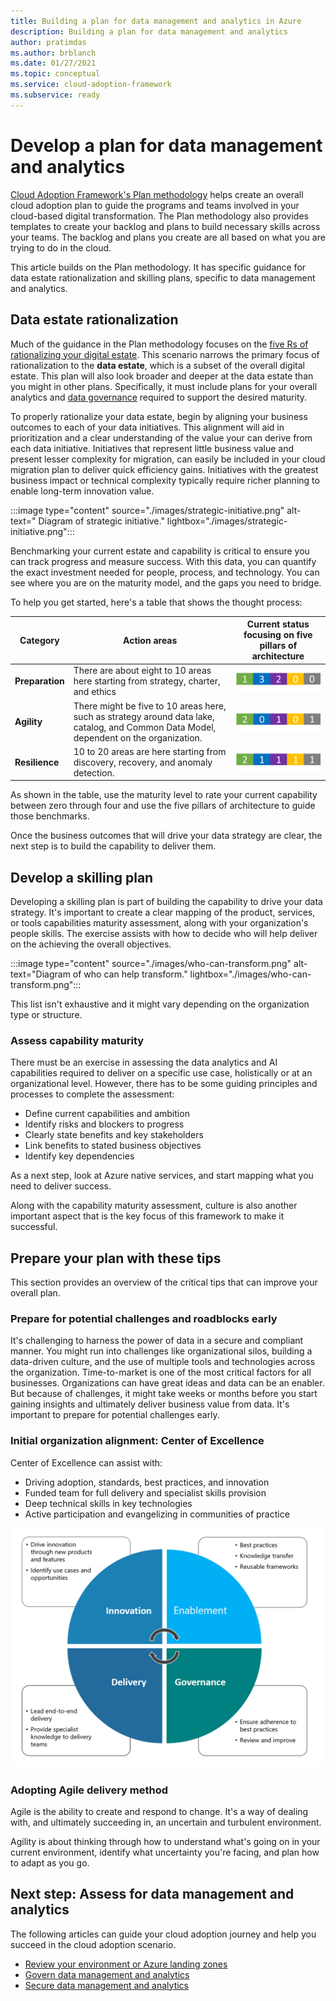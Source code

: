 ```yaml
---
title: Building a plan for data management and analytics in Azure
description: Building a plan for data management and analytics
author: pratimdas
ms.author: brblanch
ms.date: 01/27/2021
ms.topic: conceptual
ms.service: cloud-adoption-framework
ms.subservice: ready
---
```


# Develop a plan for data management and analytics

[Cloud Adoption Framework's Plan methodology](../../plan/index.md) helps create an overall cloud adoption plan to guide the programs and teams involved in your cloud-based digital transformation. The Plan methodology also provides templates to create your backlog and plans to build necessary skills across your teams. The backlog and plans you create are all based on what you are trying to do in the cloud.

This article builds on the Plan methodology. It has specific guidance for data estate rationalization and skilling plans, specific to data management and analytics.

## Data estate rationalization

Much of the guidance in the Plan methodology focuses on the [five Rs of rationalizing your digital estate](../../digital-estate/5-rs-of-rationalization.md). This scenario narrows the primary focus of rationalization to the **data estate**, which is a subset of the overall digital estate. This plan will also look broader and deeper at the data estate than you might in other plans. Specifically, it must include plans for your overall analytics and [data governance](govern.md) required to support the desired maturity.

To properly rationalize your data estate, begin by aligning your business outcomes to each of your data initiatives. This alignment will aid in prioritization and a clear understanding of the value your can derive from each data initiative. Initiatives that represent little business value and present lesser complexity for migration, can easily be included in your cloud migration plan to deliver quick efficiency gains. Initiatives with the greatest business impact or technical complexity typically require richer planning to enable long-term innovation value.

:::image type="content" source="./images/strategic-initiative.png" alt-text=" Diagram of strategic initiative." lightbox="./images/strategic-initiative.png":::

Benchmarking your current estate and capability is critical to ensure you can track progress and measure success. With this data, you can quantify the exact investment needed for people, process, and technology. You can see where you are on the maturity model, and the gaps you need to bridge.

To help you get started, here's a table that shows the thought process:

|Category| Action areas | Current status focusing on five pillars of architecture |
|----------|--------------|-------------------------------------|
|**Preparation**| There are about eight to 10 areas here starting from strategy, charter, and ethics| ![Diagram of the current capability for preparation 1 3 2 0 0](images/pillar-1.png)|
| **Agility**| There might be five to 10 areas here, such as strategy around data lake, catalog, and Common Data Model, dependent on the organization. | ![2 0 1 0 1](images/pillar-2.png) |
| **Resilience**|10 to 20 areas are here starting from discovery, recovery, and anomaly detection. | ![Diagram of the current capability for agility 2 1 1 1 1](images/pillar-3.png) |

As shown in the table, use the maturity level to rate your current capability between zero through four and use the five pillars of architecture to guide those benchmarks.

Once the business outcomes that will drive your data strategy are clear, the next step is to build the capability to deliver them.

## Develop a skilling plan

Developing a skilling plan is part of building the capability to drive your data strategy. It's important to create a clear mapping of the product, services, or tools capabilities maturity assessment, along with your organization's people skills. The exercise assists with how to decide who will help deliver on the achieving the overall objectives.

:::image type="content" source="./images/who-can-transform.png" alt-text="Diagram of who can help transform." lightbox="./images/who-can-transform.png":::

This list isn't exhaustive and it might vary depending on the organization type or structure.

### Assess capability maturity

There must be an exercise in assessing the data analytics and AI capabilities required to deliver on a specific use case, holistically or at an organizational level. However, there has to be some guiding principles and processes to complete the assessment:

- Define current capabilities and ambition
- Identify risks and blockers to progress
- Clearly state benefits and key stakeholders
- Link benefits to stated business objectives
- Identify key dependencies

As a next step, look at Azure native services, and start mapping what you need to deliver success.

Along with the capability maturity assessment, culture is also another important aspect that is the key focus of this framework to make it successful.

## Prepare your plan with these tips

This section provides an overview of the critical tips that can improve your overall plan.

### Prepare for potential challenges and roadblocks early

It's challenging to harness the power of data in a secure and compliant manner. You might run into challenges like organizational silos, building a data-driven culture, and the use of multiple tools and technologies across the organization. Time-to-market is one of the most critical factors for all businesses. Organizations can have great ideas and data can be an enabler. But because of challenges, it might take weeks or months before you start gaining insights and ultimately deliver business value from data. It's important to prepare for potential challenges early. 

### Initial organization alignment: Center of Excellence

Center of Excellence can assist with:

- Driving adoption, standards, best practices, and innovation
- Funded team for full delivery and specialist skills provision
- Deep technical skills in key technologies
- Active participation and evangelizing in communities of practice

![Diagram of the strategy cycle.](images/strategy-cycle.png)

### Adopting Agile delivery method

Agile is the ability to create and respond to change. It's a way of dealing with, and ultimately succeeding in, an uncertain and turbulent environment.

Agility is about thinking through how to understand what's going on in your current environment, identify what uncertainty you're facing, and plan how to adapt as you go.

## Next step: Assess for data management and analytics

The following articles can guide your cloud adoption journey and help you succeed in the cloud adoption scenario.

- [Review your environment or Azure landing zones](ready.md)
- [Govern data management and analytics](govern.md)
- [Secure data management and analytics](secure.md)
